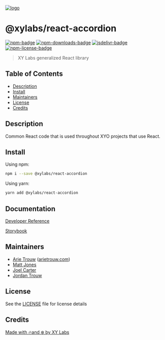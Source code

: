 [![logo][]](https://xylabs.com)

# @xylabs/react-accordion

[![npm-badge][]][npm-link]
[![npm-downloads-badge][]][npm-link]
[![jsdelivr-badge][]][jsdelivr-link]
[![npm-license-badge][]](LICENSE)

> XY Labs generalized React library 

## Table of Contents

-   [Description](#description)
-   [Install](#install)
-   [Maintainers](#maintainers)
-   [License](#license)
-   [Credits](#credits)

## Description

Common React code that is used throughout XYO projects that use React.

## Install

Using npm:

```sh
npm i --save @xylabs/react-accordion
```

Using yarn:

```sh
yarn add @xylabs/react-accordion
```

## Documentation
[Developer Reference](https://xylabs.github.io/sdk-react)

[Storybook](https://xylabs.github.io/sdk-react/storybook)

## Maintainers

- [Arie Trouw](https://github.com/arietrouw) ([arietrouw.com](https://arietrouw.com))
- [Matt Jones](https://github.com/jonesmac)
- [Joel Carter](https://github.com/JoelBCarter)
- [Jordan Trouw](https://github.com/jordantrouw)

## License

See the [LICENSE](LICENSE) file for license details

## Credits

[Made with 🔥and ❄️ by XY Labs](https://xylabs.com)

[logo]: https://cdn.xy.company/img/brand/XYPersistentCompany_Logo_Icon_Colored.svg

[npm-badge]: https://img.shields.io/npm/v/@xylabs/react-accordion.svg
[npm-link]: https://www.npmjs.com/package/@xylabs/react-accordion

[npm-downloads-badge]: https://img.shields.io/npm/dw/@xylabs/react-accordion
[npm-license-badge]: https://img.shields.io/npm/l/@xylabs/react-accordion

[jsdelivr-badge]: https://data.jsdelivr.com/v1/package/npm/@xylabs/react-accordion/badge
[jsdelivr-link]: https://www.jsdelivr.com/package/npm/@xylabs/react-accordion